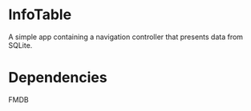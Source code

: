 # InfoTable

A simple app containing a navigation controller that presents data from SQLite. 

# Dependencies

FMDB
